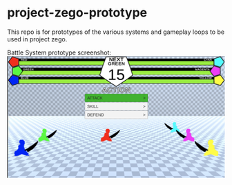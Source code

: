 # project-zego-prototype
This repo is for prototypes of the various systems and gameplay loops to be used in project zego.

Battle System prototype screenshot:
![battle system](screenshot_0.png)